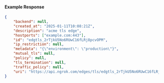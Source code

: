 <!-- Code generated for API Clients. DO NOT EDIT. -->

#### Example Response

```json
{
	"backend": null,
	"created_at": "2025-01-11T10:08:21Z",
	"description": "acme tls edge",
	"hostports": ["example.com:443"],
	"id": "edgtls_2rTjkU5No6RUwC16fLRj8pcvOPM",
	"ip_restriction": null,
	"metadata": "{\"environment\": \"production\"}",
	"mutual_tls": null,
	"policy": null,
	"tls_termination": null,
	"traffic_policy": null,
	"uri": "https://api.ngrok.com/edges/tls/edgtls_2rTjkU5No6RUwC16fLRj8pcvOPM"
}
```
